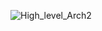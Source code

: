 ![High_level_Arch2](https://github.com/Maneth22/EdgeAI_SmartHome/assets/107904137/96f2e0f1-e91b-4aaf-afa5-f24f2424001f)
